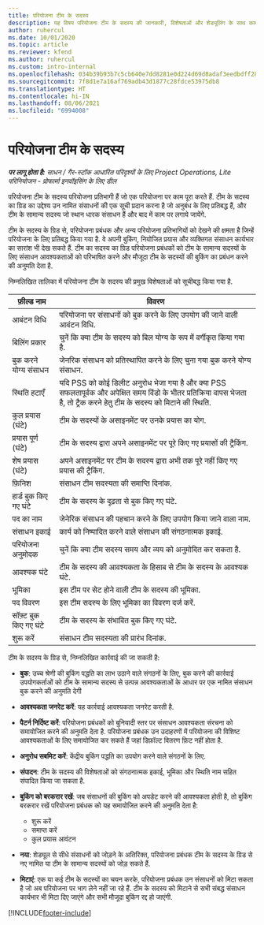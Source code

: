 ```yaml
---
title: परियोजना टीम के सदस्य
description: यह विषय परियोजना टीम के सदस्य की जानकारी, विशेषताओं और शेड्यूलिंग के साथ काम करने के तरीके के बारे में जानकारी प्रदान करता है.
author: ruhercul
ms.date: 10/01/2020
ms.topic: article
ms.reviewer: kfend
ms.author: ruhercul
ms.custom: intro-internal
ms.openlocfilehash: 034b39b93b7c5cb640e7dd8281e0d224d69d8adaf3eedbdff288a96e7fb9920b
ms.sourcegitcommit: 7f8d1e7a16af769adb43d1877c28fdce53975db8
ms.translationtype: HT
ms.contentlocale: hi-IN
ms.lasthandoff: 08/06/2021
ms.locfileid: "6994008"
---
```

# <a name="project-team-members"></a>परियोजना टीम के सदस्य

_**पर लागू होता है:** साधन / गैर-स्टॉक आधारित परिदृश्यों के लिए Project Operations, Lite परिनियोजन - प्रोफार्मा इनवॉइसिंग के लिए डील_

परियोजना टीम के सदस्य परियोजना प्रतिभागी हैं जो एक परियोजना पर काम पूरा करते हैं. टीम के सदस्य का ग्रिड का उद्देश्य उन नामित संसाधनों की एक सूची प्रदान करना है जो अनुबंध के लिए प्रतिबद्ध हैं, और टीम के सामान्य सदस्य जो स्थान धारक संसाधन हैं और बाद में काम पर लगाये जायेंगे.

टीम के सदस्य के ग्रिड से, परियोजना प्रबंधक और अन्य परियोजना प्रतिभागियों को देखने की क्षमता है जिन्हें परियोजना के लिए प्रतिबद्ध किया गया है. वे अपनी बुकिंग, नियोजित प्रयास और व्यक्तिगत संसाधन कार्यभार का सारांश भी देख सकते हैं. टीम का सदस्य का ग्रिड परियोजना प्रबंधकों को टीम के सामान्य सदस्यों के लिए संसाधन आवश्यकताओं को परिभाषित करने और मौजूदा टीम के सदस्यों की बुकिंग का प्रबंधन करने की अनुमति देता है.

निम्नलिखित तालिका में परियोजना टीम के सदस्य की प्रमुख विशेषताओं को सूचीबद्ध किया गया है.

| फ़ील्ड नाम          | विवरण                                                                                                                                                                  |
|--------------------------|-----------------------------------------------------------------------------------------------------------------------------------------------------------------------------------|
| आबंटन विधि        | परियोजना पर संसाधनों को बुक करने के लिए उपयोग की जाने वाली आवंटन विधि.                                                                         |
| बिलिंग प्रकार             | चुनें कि क्या टीम के सदस्य को बिल योग्य के रूप में वर्गीकृत किया गया है.                                                                                                                                       |
| बुक करने योग्य संसाधन        | जेनरिक संसाधन को प्रतिस्थापित करने के लिए चुना गया बुक करने योग्य संसाधन.                                                                                                                   |
| स्थिति हटाएँ            | यदि PSS को कोई डिलीट अनुरोध भेजा गया है और क्या PSS सफलतापूर्वक और अपेक्षित समय विंडो के भीतर प्रतिक्रिया वापस भेजता है, तो ट्रैक करने हेतु टीम के सदस्य को मिटाने की स्थिति. |
| कुल प्रयास (घंटे)     | टीम के सदस्यों के असाइनमेंट पर उनके प्रयास का योग.                                                                                                                         |
| प्रयास पूर्ण (घंटे) | टीम के सदस्य द्वारा अपने असाइनमेंट पर पूरे किए गए प्रयासों की ट्रैकिंग.                                                                                           |
| शेष प्रयास (घंटे) | अपने असाइनमेंट पर टीम के सदस्य द्वारा अभी तक पूरे नहीं किए गए प्रयास की ट्रैकिंग.                                                                                    |
| फ़िनिश                   | संसाधन टीम सदस्यता की समाप्ति दिनांक.                                                                                                                                            |
| हार्ड बुक किए गए घंटे        | टीम के सदस्य के दृढ़ता से बुक किए गए घंटे.                                                                                                                                                                |
| पद का नाम            | जेनेरिक संसाधन की पहचान करने के लिए उपयोग किया जाने वाला नाम.                                                                                                                                   |
| संसाधन इकाई          | कार्य को निष्पादित करने वाले संसाधन की संगठनात्मक इकाई.                                                                                                                      |
| परियोजना अनुमोदक         | चुनें कि क्या टीम सदस्य समय और व्यय को अनुमोदित कर सकता है.                                                                                                                     |
| आवश्यक घंटे           | टीम के सदस्य की आवश्यकता के हिसाब से टीम के सदस्य के आवश्यक घंटे.                                                                                                                       |
| भूमिका                     | इस टीम पर सेट होने वाली टीम के सदस्य की भूमिका.                                                                                                                                |
| पद विवरण     | इस टीम सदस्य के लिए भूमिका का विवरण दर्ज करें.                                                                                                                             |
| सॉफ़्ट बुक किए गए घंटे        | टीम के सदस्य के संभावित बुक किए गए घंटे.                                                                                                                                                                 |
| शुरू करें                    | संसाधन टीम सदस्यता की प्रारंभ दिनांक.                                                                                                                                          |

टीम के सदस्य के ग्रिड से, निम्नलिखित कार्रवाई की जा सकती है:

- **बुक**: उच्च श्रेणी की बुकिंग पद्धति का लाभ उठाने वाले संगठनों के लिए, बुक करने की कार्रवाई उपयोगकर्ताओं को टीम के सामान्य सदस्य से उत्पन्न आवश्यकताओं के आधार पर एक नामित संसाधन बुक करने की अनुमति देगी
- **आवश्यकता जनरेट करें**: यह कार्रवाई आवश्यकता जनरेट करती है.
- **पैटर्न निर्दिष्ट करें**: परियोजना प्रबंधकों को बुनियादी स्तर पर संसाधन आवश्यकता संरचना को समायोजित करने की अनुमति देता है. परियोजना प्रबंधक उन उदाहरणों में परियोजना की विशिष्ट आवश्यकताओं के लिए समायोजित कर सकते हैं जहां डिफ़ॉल्ट वितरण फ़िट नहीं होता है.
- **अनुरोध सबमिट करें**: केंद्रीय बुकिंग पद्धति का उपयोग करने वाले संगठनों के लिए.
- **संपादन**: टीम के सदस्य की विशेषताओं को संगठनात्मक इकाई, भूमिका और स्थिति नाम सहित संपादित किया जा सकता है.
- **बुकिंग को बरकरार रखें**: जब संसाधनों की बुकिंग को अपडेट करने की आवश्यकता होती है, तो बुकिंग बरकरार रखें परियोजना प्रबंधक को यह समायोजित करने की अनुमति देता है:

    - शुरू करें
    - समाप्त करें
    - कुल प्रयास आवंटन

- **नया**: शेड्यूल से सीधे संसाधनों को जोड़ने के अतिरिक्त, परियोजना प्रबंधक टीम के सदस्य के ग्रिड से नए नामित या टीम के सामान्य सदस्यों को जोड़ सकते हैं.
- **मिटाएं**: एक या कई टीम के सदस्यों का चयन करके, परियोजना प्रबंधक उन संसाधनों को मिटा सकता है जो अब परियोजना पर भाग लेने नहीं जा रहे हैं. टीम के सदस्य को मिटाने से सभी संबद्ध संसाधन कार्यभार भी मिटा दिए जाएंगे और सभी मौजूदा बुकिंग रद्द हो जाएंगी.


[!INCLUDE[footer-include](../includes/footer-banner.md)]